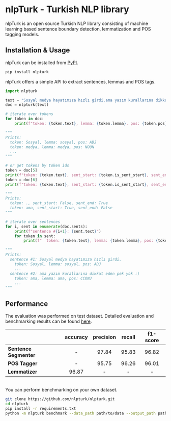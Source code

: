 # nlpTurk - Turkish NLP library

nlpTurk is an open source Turkish NLP library consisting of machine learning based sentence boundary detection, lemmatization and POS tagging models.

## Installation & Usage

nlpTurk can be installed from [PyPI](https://pypi.org/project/nlpturk/). 
 
```bash
pip install nlpturk
```

nlpTurk offers a simple API to extract sentences, lemmas and POS tags.

```python
import nlpturk

text = "Sosyal medya hayatımıza hızlı girdi.ama yazım kurallarına dikkat eden pek yok :)"
doc = nlpturk(text)

# iterate over tokens
for token in doc:
    print(f"token: {token.text}, lemma: {token.lemma}, pos: {token.pos}")

"""
Prints:
  token: Sosyal, lemma: sosyal, pos: ADJ
  token: medya, lemma: medya, pos: NOUN
  ...
"""

# or get tokens by token ids
token = doc[5]
print(f"token: {token.text}, sent_start: {token.is_sent_start}, sent_end: {token.is_sent_end}")
token = doc[6]
print(f"token: {token.text}, sent_start: {token.is_sent_start}, sent_end: {token.is_sent_end}")

"""
Prints:
  token: ., sent_start: False, sent_end: True
  token: ama, sent_start: True, sent_end: False
"""

# iterate over sentences
for i, sent in enumerate(doc.sents):
    print(f"sentence #{i+1}: {sent.text}")
    for token in sent:
        print(f"  token: {token.text}, lemma: {token.lemma}, pos: {token.pos}")

"""
Prints:
  sentence #1: Sosyal medya hayatımıza hızlı girdi.
    token: Sosyal, lemma: sosyal, pos: ADJ
    ...
  sentence #2: ama yazım kurallarına dikkat eden pek yok :)
    token: ama, lemma: ama, pos: CCONJ
    ...
"""
```

## Performance

The evaluation was performed on test dataset. Detailed evaluation and benchmarking results can be found [here](https://github.com/nlpturk/nlpturk/blob/master/benchmarks).

|                        | accuracy | precision | recall | f1-score | 
| :--------------------- | :------: | :-------: | :----: | :------: | 
| **Sentence Segmenter** |    -     |   97.84   |  95.83 |  96.82   |  
| **POS Tagger**         |    -     |   95.75   |  96.26 |  96.01   |   
| **Lemmatizer**         |  96.87   |     -     |    -   |    -     |

<br/>You can perform benchmarking on your own dataset.

```bash
git clone https://github.com/nlpturk/nlpturk.git
cd nlpturk
pip install -r requirements.txt
python -m nlpturk benchmark --data_path path/to/data --output_path path/to/output
```